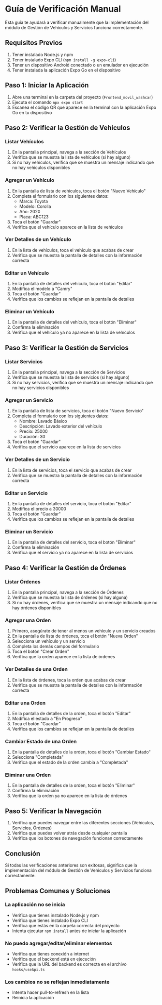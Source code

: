 # Guía de Verificación Manual

Esta guía te ayudará a verificar manualmente que la implementación del módulo de Gestión de Vehículos y Servicios funciona correctamente.

## Requisitos Previos

1. Tener instalado Node.js y npm
2. Tener instalado Expo CLI (`npm install -g expo-cli`)
3. Tener un dispositivo Android conectado o un emulador en ejecución
4. Tener instalada la aplicación Expo Go en el dispositivo

## Paso 1: Iniciar la Aplicación

1. Abre una terminal en la carpeta del proyecto (`Frontend_movil_washcar`)
2. Ejecuta el comando `npx expo start`
3. Escanea el código QR que aparece en la terminal con la aplicación Expo Go en tu dispositivo

## Paso 2: Verificar la Gestión de Vehículos

### Listar Vehículos
1. En la pantalla principal, navega a la sección de Vehículos
2. Verifica que se muestra la lista de vehículos (si hay alguno)
3. Si no hay vehículos, verifica que se muestra un mensaje indicando que no hay vehículos disponibles

### Agregar un Vehículo
1. En la pantalla de lista de vehículos, toca el botón "Nuevo Vehículo"
2. Completa el formulario con los siguientes datos:
   - Marca: Toyota
   - Modelo: Corolla
   - Año: 2020
   - Placa: ABC123
3. Toca el botón "Guardar"
4. Verifica que el vehículo aparece en la lista de vehículos

### Ver Detalles de un Vehículo
1. En la lista de vehículos, toca el vehículo que acabas de crear
2. Verifica que se muestra la pantalla de detalles con la información correcta

### Editar un Vehículo
1. En la pantalla de detalles del vehículo, toca el botón "Editar"
2. Modifica el modelo a "Camry"
3. Toca el botón "Guardar"
4. Verifica que los cambios se reflejan en la pantalla de detalles

### Eliminar un Vehículo
1. En la pantalla de detalles del vehículo, toca el botón "Eliminar"
2. Confirma la eliminación
3. Verifica que el vehículo ya no aparece en la lista de vehículos

## Paso 3: Verificar la Gestión de Servicios

### Listar Servicios
1. En la pantalla principal, navega a la sección de Servicios
2. Verifica que se muestra la lista de servicios (si hay alguno)
3. Si no hay servicios, verifica que se muestra un mensaje indicando que no hay servicios disponibles

### Agregar un Servicio
1. En la pantalla de lista de servicios, toca el botón "Nuevo Servicio"
2. Completa el formulario con los siguientes datos:
   - Nombre: Lavado Básico
   - Descripción: Lavado exterior del vehículo
   - Precio: 25000
   - Duración: 30
3. Toca el botón "Guardar"
4. Verifica que el servicio aparece en la lista de servicios

### Ver Detalles de un Servicio
1. En la lista de servicios, toca el servicio que acabas de crear
2. Verifica que se muestra la pantalla de detalles con la información correcta

### Editar un Servicio
1. En la pantalla de detalles del servicio, toca el botón "Editar"
2. Modifica el precio a 30000
3. Toca el botón "Guardar"
4. Verifica que los cambios se reflejan en la pantalla de detalles

### Eliminar un Servicio
1. En la pantalla de detalles del servicio, toca el botón "Eliminar"
2. Confirma la eliminación
3. Verifica que el servicio ya no aparece en la lista de servicios

## Paso 4: Verificar la Gestión de Órdenes

### Listar Órdenes
1. En la pantalla principal, navega a la sección de Órdenes
2. Verifica que se muestra la lista de órdenes (si hay alguna)
3. Si no hay órdenes, verifica que se muestra un mensaje indicando que no hay órdenes disponibles

### Agregar una Orden
1. Primero, asegúrate de tener al menos un vehículo y un servicio creados
2. En la pantalla de lista de órdenes, toca el botón "Nueva Orden"
3. Selecciona un vehículo y un servicio
4. Completa los demás campos del formulario
5. Toca el botón "Crear Orden"
6. Verifica que la orden aparece en la lista de órdenes

### Ver Detalles de una Orden
1. En la lista de órdenes, toca la orden que acabas de crear
2. Verifica que se muestra la pantalla de detalles con la información correcta

### Editar una Orden
1. En la pantalla de detalles de la orden, toca el botón "Editar"
2. Modifica el estado a "En Progreso"
3. Toca el botón "Guardar"
4. Verifica que los cambios se reflejan en la pantalla de detalles

### Cambiar Estado de una Orden
1. En la pantalla de detalles de la orden, toca el botón "Cambiar Estado"
2. Selecciona "Completada"
3. Verifica que el estado de la orden cambia a "Completada"

### Eliminar una Orden
1. En la pantalla de detalles de la orden, toca el botón "Eliminar"
2. Confirma la eliminación
3. Verifica que la orden ya no aparece en la lista de órdenes

## Paso 5: Verificar la Navegación

1. Verifica que puedes navegar entre las diferentes secciones (Vehículos, Servicios, Órdenes)
2. Verifica que puedes volver atrás desde cualquier pantalla
3. Verifica que los botones de navegación funcionan correctamente

## Conclusión

Si todas las verificaciones anteriores son exitosas, significa que la implementación del módulo de Gestión de Vehículos y Servicios funciona correctamente.

## Problemas Comunes y Soluciones

### La aplicación no se inicia
- Verifica que tienes instalado Node.js y npm
- Verifica que tienes instalado Expo CLI
- Verifica que estás en la carpeta correcta del proyecto
- Intenta ejecutar `npm install` antes de iniciar la aplicación

### No puedo agregar/editar/eliminar elementos
- Verifica que tienes conexión a internet
- Verifica que el backend está en ejecución
- Verifica que la URL del backend es correcta en el archivo `hooks/useApi.ts`

### Los cambios no se reflejan inmediatamente
- Intenta hacer pull-to-refresh en la lista
- Reinicia la aplicación

